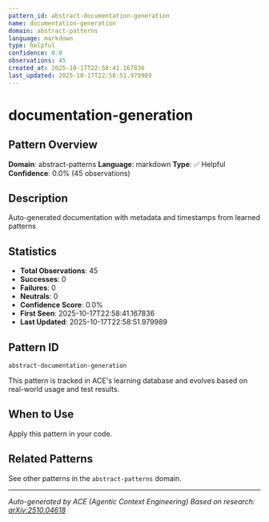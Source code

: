 ```yaml
---
pattern_id: abstract-documentation-generation
name: documentation-generation
domain: abstract-patterns
language: markdown
type: helpful
confidence: 0.0
observations: 45
created_at: 2025-10-17T22:58:41.167836
last_updated: 2025-10-17T22:58:51.979989
---
```

# documentation-generation

## Pattern Overview

**Domain**: abstract-patterns
**Language**: markdown
**Type**: ✅ Helpful
**Confidence**: 0.0% (45 observations)

## Description

Auto-generated documentation with metadata and timestamps from learned patterns

## Statistics

- **Total Observations**: 45
- **Successes**: 0
- **Failures**: 0
- **Neutrals**: 0
- **Confidence Score**: 0.0%
- **First Seen**: 2025-10-17T22:58:41.167836
- **Last Updated**: 2025-10-17T22:58:51.979989

## Pattern ID

```
abstract-documentation-generation
```

This pattern is tracked in ACE's learning database and evolves based on real-world usage and test results.

## When to Use

Apply this pattern in your code.

## Related Patterns

See other patterns in the `abstract-patterns` domain.

---

*Auto-generated by ACE (Agentic Context Engineering)*
*Based on research: [arXiv:2510.04618](https://arxiv.org/abs/2510.04618)*
